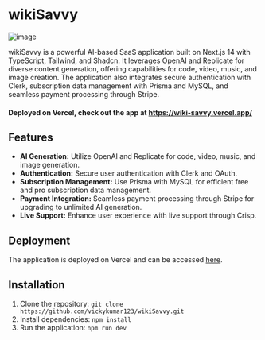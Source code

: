 # wikiSavvy

![image](https://github.com/vickykumar123/wikiSavvy/assets/41174782/ca979630-cc87-4014-895d-5f10538c68a7)


wikiSavvy is a powerful AI-based SaaS application built on Next.js 14 with TypeScript, Tailwind, and Shadcn. It leverages OpenAI and Replicate for diverse content generation, offering capabilities for code, video, music, and image creation. The application also integrates secure authentication with Clerk, subscription data management with Prisma and MySQL, and seamless payment processing through Stripe.

#### Deployed on Vercel, check out the app at https://wiki-savvy.vercel.app/ 

## Features

- **AI Generation:** Utilize OpenAI and Replicate for code, video, music, and image generation.
- **Authentication:** Secure user authentication with Clerk and OAuth.
- **Subscription Management:** Use Prisma with MySQL for efficient free and pro subscription data management.
- **Payment Integration:** Seamless payment processing through Stripe for upgrading to unlimited AI generation.
- **Live Support:** Enhance user experience with live support through Crisp.

## Deployment

The application is deployed on Vercel and can be accessed [here](https://wiki-savvy.vercel.app/).

## Installation

1. Clone the repository: `git clone https://github.com/vickykumar123/wikiSavvy.git`
2. Install dependencies: `npm install`
3. Run the application: `npm run dev`




